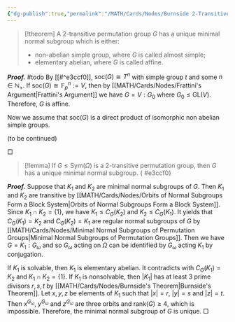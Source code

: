 ```yaml
---
{"dg-publish":true,"permalink":"/MATH/Cards/Nodes/Burnside 2-Transitive/","dgPassFrontmatter":true}
---
```



> [!theorem]
> A $2$-transitive permutation group $G$ has a unique minimal normal subgroup which is either:
> - non-abelian simple group, where $G$ is called almost simple;
> - elementary abelian, where $G$ is called affine.

**_Proof._**
#todo By [[#^e3ccf0]], $\mathrm{soc}(G)\cong T^n$ with simple group $t$ and some $n\in \mathbb{N}_+$. If $\mathrm{soc}(G)\cong \mathbb{F}_p^n:=V$, then by [[MATH/Cards/Nodes/Frattini's Argument\|Frattini's Argument]] we have $G=V{:}G_0$ where $G_0\leq \mathrm{GL}(V)$. Therefore, $G$ is affine. 

Now we assume that $\mathrm{soc}(G)$ is a direct product of isomorphic non abelian simple groups. 

(to be continued)

□

> [!lemma]
> If $G\leqslant \mathrm{Sym}(\Omega)$ is a $2$-transitive permutation group, then $G$ has a unique minimal normal subgroup.
{ #e3ccf0}


**_Proof._**
Suppose that $K_1$ and $K_2$ are minimal normal subgroups of $G$. Then $K_1$ and $K_2$ are transitive by [[MATH/Cards/Nodes/Orbits of Normal Subgroups Form a Block System\|Orbits of Normal Subgroups Form a Block System]]. Since $K_1\cap K_2=\{1\}$, we have $K_1\leqslant C_G(K_2)$ and $K_2\leqslant C_G(K_1)$. It yields that $C_G(K_1)=K_2$ and $C_G(K_2)=K_1$ are regular normal subgroups of $G$ by [[MATH/Cards/Nodes/Minimal Normal Subgroups of Permutation Groups\|Minimal Normal Subgroups of Permutation Groups]]. Then we have $G=K_1{:}G_\omega$ and so $G_\omega$ acting on $\Omega$ can be identified by $G_\omega$ acting $K_1$ by conjugation.

If $K_1$ is solvable, then $K_1$ is elementary abelian. It contradicts with $C_G(K_1)=K_2$ and $K_1\cap K_2=\{1\}$. If $K_1$ is nonsolvable, then $|K_1|$ has at least $3$ prime divisors $r,s,t$ by [[MATH/Cards/Nodes/Burnside's Theorem\|Burnside's Theorem]]. Let $x,y,z$ be elements of $K_1$ such that $|x|=r$, $|y|=s$ and $|z|=t$. Then $x^{G_\omega}$, $y^{G_\omega}$ and $z^{G_\omega}$ are three orbits and $\mathrm{rank}(G)\geqslant 4$, which is impossible. Therefore, the minimal normal subgroup of $G$ is unique.
□